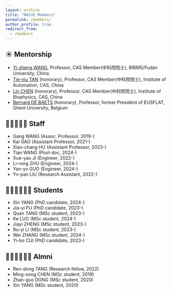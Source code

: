 ```yaml
---
layout: archive
title: "NAIVE Members"
permalink: /members/
author_profile: true
redirect_from:
  - /members
---
```


☀️ Mentorship
-
* [Yi-zheng WANG](https://casad.cas.cn/ysxx2022/ysmd/smkx/202201/t20220111_4821762.html), Professor, CAS Member(中科院院士), BIBMS/Fudan University, China
* [Tie-niu TAN](https://www.nju.edu.cn/info/1035/1266.htm) (honorary), Professor, CAS Member(中科院院士), Institute of Automation, CAS, China
* [Lin CHEN](http://www.ibp.cas.cn/kydw_157813/fzzgjkxyys/201912/t20191202_5447308.html) (honorary), Professor, CAS Member(中科院院士), Institute of Biophysics, CAS, China
* [Bernard DE BAETS](https://ai.ugent.be/people/BernardDeBaets.en.html) (honorary), Professor, former President of EUSFLAT, Ghent University, Belgium


👨‍💻👨🏻‍💻 Staff
-
* Gang WANG (Assoc. Professor, 2019-)
* Kai GAO (Assistant Professor, 2021-)
* Xiao-chang HU (Assistant Professor, 2023-)
* Tian WANG (Post-doc, 2024-)
* Xue-yao JI (Engineer, 2022-)
* Li-rong ZHU (Engineer, 2024-)
* Yan-yv GUO (Engineer, 2024-)
* Yv-pan LIU (Research Assistant, 2022-)
  
🙋🏻‍♂️🙋🏻‍♀️ Students
-
* Xin YANG (PhD candidate, 2024-)
* Jia-yi FU (PhD candidate, 2023-)
* Quan TANG (MSc student, 2023-)
* Ke LUO (MSc student, 2024-)
* Jiayi ZHENG (MSc student, 2023-)
* Ru-yi LI (MSc student, 2023-)
* Wei ZHANG (MSc student, 2024-)
* Yi-bo CUI (PhD candidate, 2023-)


👨🏻‍🎓👩🏻‍🎓 Almni
-
* Ren-dong TANG (Research fellow, 2022)
* Ming-song CHEN (MSc student, 2019)
* Zhan-guo DONG (MSc student, 2020)
* Xin YANG (MSc student, 2020)



